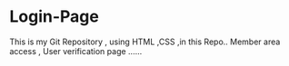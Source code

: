 # Login-Page
This is my Git Repository , using HTML ,CSS ,in this Repo.. Member area access , User verification page ......
